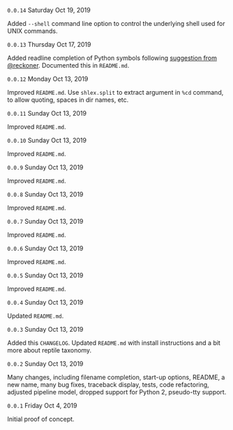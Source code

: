 `0.0.14` Saturday Oct 19, 2019

Added `--shell` command line option to control the underlying shell used
for UNIX commands.

`0.0.13` Thursday Oct 17, 2019

Added readline completion of Python symbols following
[suggestion from @reckoner](https://github.com/terrycojones/daudin/issues/7).
Documented this in `README.md`.

`0.0.12` Monday Oct 13, 2019

Improved `README.md`. Use `shlex.split` to extract argument in `%cd`
command, to allow quoting, spaces in dir names, etc.

`0.0.11` Sunday Oct 13, 2019

Improved `README.md`.

`0.0.10` Sunday Oct 13, 2019

Improved `README.md`.

`0.0.9` Sunday Oct 13, 2019

Improved `README.md`.

`0.0.8` Sunday Oct 13, 2019

Improved `README.md`.

`0.0.7` Sunday Oct 13, 2019

Improved `README.md`.

`0.0.6` Sunday Oct 13, 2019

Improved `README.md`.

`0.0.5` Sunday Oct 13, 2019

Improved `README.md`.

`0.0.4` Sunday Oct 13, 2019

Updated `README.md`.

`0.0.3` Sunday Oct 13, 2019

Added this `CHANGELOG`. Updated `README.md` with install instructions and a
bit more about reptile taxonomy.

`0.0.2` Sunday Oct 13, 2019 

Many changes, including filename completion, start-up options, README, a
new name, many bug fixes, traceback display, tests, code refactoring,
adjusted pipeline model, dropped support for Python 2, pseudo-tty support.

`0.0.1` Friday Oct 4, 2019 

Initial proof of concept.
